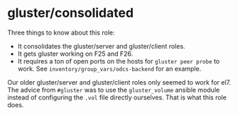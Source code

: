 # gluster/consolidated

Three things to know about this role:

- It consolidates the gluster/server and gluster/client roles.
- It gets gluster working on F25 and F26.
- It requires a ton of open ports on the hosts for `gluster peer probe` to work.
  See `inventory/group_vars/odcs-backend` for an example.

Our older gluster/server and gluster/client roles only seemed to work for el7.
The advice from `#gluster` was to use the `gluster_volume` ansible module
instead of configuring the `.vol` file directly ourselves.  That is what this
role does.
